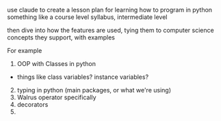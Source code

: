 use claude to create a lesson plan for learning how to program in python 
something like a course level syllabus, intermediate level

then dive into how the features are used, tying them to computer science concepts they support, with examples

For example 
1. OOP with Classes in python
- things like class variables? instance variables?

2. typing in python (main packages, or what we're using)
3. Walrus operator specifically
4. decorators
5. 
